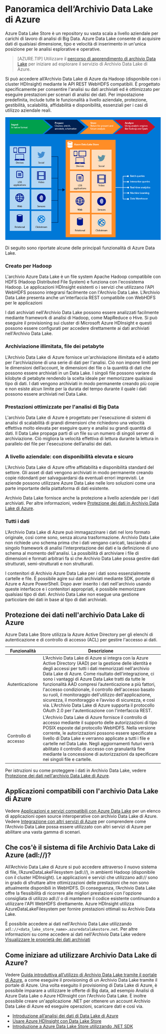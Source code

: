 <properties 
   pageTitle="Panoramica di Azure Data Lake Store | Azure" 
   description="Comprendere che cos'è Azure Data Lake Store e il valore che fornisce per altri archivi di dati" 
   services="data-lake-store" 
   documentationCenter="" 
   authors="nitinme" 
   manager="paulettm" 
   editor="cgronlun"/>
 
<tags
   ms.service="data-lake-store"
   ms.devlang="na"
   ms.topic="article"
   ms.tgt_pltfrm="na"
   ms.workload="big-data" 
   ms.date="01/22/2016"
   ms.author="nitinme"/>

# Panoramica dell’Archivio Data Lake di Azure

Azure Data Lake Store è un repository su vasta scala a livello aziendale per carichi di lavoro di analisi di Big Data. Azure Data Lake consente di acquisire dati di qualsiasi dimensione, tipo e velocità di inserimento in un'unica posizione per le analisi esplorative e operative.

> [AZURE.TIP] Utilizzare il [percorso di apprendimento di archivio Data Lake](https://azure.microsoft.com/documentation/learning-paths/data-lake-store-self-guided-training/) per iniziare ad esplorare il servizio di Archivio Data Lake di Azure.

Si può accedere all’Archivio Data Lake di Azure da Hadoop (disponibile con i cluster HDInsight) mediante le API REST WebHDFS compatibili. È progettato specificamente per consentire l'analisi su dati archiviati ed è ottimizzato per eseguire prestazioni per scenari di analisi dei dati. Per impostazione predefinita, include tutte le funzionalità a livello aziendale, protezione, gestibilità, scalabilità, affidabilità e disponibilità, essenziali per i casi di utilizzo aziendale reali.


![Azure Data Lake](./media/data-lake-store-overview/data-lake-store-concept.png)

Di seguito sono riportate alcune delle principali funzionalità di Azure Data Lake.

### Creato per Hadoop

L'archivio Azure Data Lake è un file system Apache Hadoop compatibile con HDFS (Hadoop Distributed File System) e funziona con l'ecosistema Hadoop. Le applicazioni HDInsight esistenti o i servizi che utilizzano l'API WebHDFS possono integrarsi facilmente con l'Archivio Data Lake. L’Archivio Data Lake presenta anche un'interfaccia REST compatibile con WebHDFS per le applicazioni

I dati archiviati nell'Archivio Data Lake possono essere analizzati facilmente mediante framework di analisi di Hadoop, come MapReduce o Hive. Si può eseguire il provisioning sui cluster di Microsoft Azure HDInsight e questi possono essere configurati per accedere direttamente ai dati archiviati nell'Archivio Data Lake.

### Archiviazione illimitata, file dei petabyte

L’Archivio Data Lake di Azure fornisce un'archiviazione illimitata ed è adatto per l'archiviazione di una serie di dati per l'analisi. Ciò non impone limiti per le dimensioni dell’account, le dimensioni dei file o la quantità di dati che possono essere archiviati in un Data Lake. I singoli file possono variare da kilobyte di petabyte rendendo la scelta ideale per memorizzare qualsiasi tipo di dati. I dati vengono archiviati in modo permanente creando più copie e non esiste alcun limite per la durata del tempo durante il quale i dati possono essere archiviati nel Data Lake.

### Prestazioni ottimizzate per l'analisi di Big Data

L'archivio Data Lake di Azure è progettato per l'esecuzione di sistemi di analisi di scalabilità di grandi dimensioni che richiedono una velocità effettiva molto elevata per eseguire query e analisi su grandi quantità di dati. Il Data Lake propaga parti di un file su un numero di singoli server di archiviazione. Ciò migliora la velocità effettiva di lettura durante la lettura in parallelo del file per l'esecuzione dell’analisi dei dati.


### A livello aziendale: con disponibilità elevata e sicuro

L’Archivio Data Lake di Azure offre affidabilità e disponibilità standard del settore. Gli asset di dati vengono archiviati in modo permanente creando copie ridondanti per salvaguardarsi da eventuali errori imprevisti. Le aziende possono utilizzare Azure Data Lake nelle loro soluzioni come una parte importante della piattaforma di dati esistente.

Archivio Data Lake fornisce anche la protezione a livello aziendale per i dati archiviati. Per altre informazioni, vedere [Protezione dei dati in Archivio Data Lake di Azure](#DataLakeStoreSecurity).


### Tutti i dati

L’Archivio Data Lake di Azure può immagazzinare i dati nel loro formato originale, così come sono, senza alcuna trasformazione. Archivio Data Lake non richiede uno schema prima che i dati vengano caricati, lasciando al singolo framework di analisi l’interpretazione dei dati e la definizione di uno schema al momento dell'analisi. La possibilità di archiviare i file di dimensioni e formati arbitrari fa sì che Archivio Data Lake possa gestire dati strutturati, semi-strutturati e non strutturati.

I contenitori di Archivio Azure Data Lake per i dati sono essenzialmente cartelle e file. È possibile agire sui dati archiviati mediante SDK, portale di Azure e Azure PowerShell. Dopo aver inserito i dati nell'archivio usando queste interfacce e i contenitori appropriati, è possibile memorizzare qualsiasi tipo di dati. Archivio Data Lake non esegue una gestione particolare dei dati in base al tipo di dati archiviati.


## <a name="DataLakeStoreSecurity"></a>Protezione dei dati nell'archivio Data Lake di Azure

Azure Data Lake Store utilizza la Azure Active Directory per gli elenchi di autenticazione e di controllo di accesso (ACL) per gestire l'accesso ai dati.

| Funzionalità | Descrizione |
|-----------------------------------------|------------------------------------------|
| Autenticazione | L’Archivio Data Lake di Azure si integra con la Azure Active Directory (AAD) per la gestione delle identità e degli accessi per tutti i dati memorizzati nell'archivio Data Lake di Azure. Come risultato dell'integrazione, ci sono i vantaggi di Azure Data Lake tratti da tutte le funzionalità AAD compresi l’autenticazione a più fattori, l'accesso condizionale, il controllo dell'accesso basato su ruoli, il monitoraggio dell'utilizzo dell'applicazione, sicurezza, il monitoraggio e l’avviso di sicurezza, e così via. L’Archivio Data Lake di Azure supporta il protocollo OAuth 2.0 per l'autenticazione con l'interfaccia REST. |
| Controllo di accesso | L'Archivio Data Lake di Azure fornisce il controllo di accesso mediante il supporto delle autorizzazioni di tipo POSIX esposte dal protocollo WebHDFS. Nella versione corrente, le autorizzazioni possono essere specificate a livello di Data Lake e verranno applicate a tutti i file e cartelle nel Data Lake. Negli aggiornamenti futuri verrà abilitato il controllo di accesso con granularità fine mediante la concessione di autorizzazioni da specificare nei singoli file e cartelle.|

Per istruzioni su come proteggere i dati in Archivio Data Lake, vedere [Protezione dei dati nell'archivio Data Lake di Azure](data-lake-store-secure-data.md).

## Applicazioni compatibili con l'archivio Data Lake di Azure

Vedere [Applicazioni e servizi compatibili con Azure Data Lake](data-lake-store-compatible-oss-other-applications.md) per un elenco di applicazioni open source interoperative con archivio Data Lake di Azure. Vedere [Integrazione con altri servizi di Azure](data-lake-store-integrate-with-other-services.md) per comprendere come l’Archivio Data Lake possa essere utilizzato con altri servizi di Azure per abilitare una vasta gamma di scenari.

## Che cos'è il sistema di file Archivio Data Lake di Azure (adl://)?

All’Archivio Data Lake di Azure si può accedere attraverso il nuovo sistema di file, l’AzureDataLakeFilesystem (adl://), in ambienti Hadoop (disponibile con il cluster HDInsight). Le applicazioni e servizi che utilizzano adl:// sono in grado di sfruttare altre ottimizzazioni delle prestazioni che non sono attualmente disponibili in WebHDFS. Di conseguenza, l’Archivio Data Lake offre la flessibilità di ricorrere alle migliori prestazioni con l'opzione consigliata di utilizzo adl:// o di mantenere il codice esistente continuando a utilizzare l'API WebHDFS direttamente. Azure HDInsight utilizza AzureDataLakeFilesystem per fornire prestazioni ottimali su Archivio Data Lake.

È possibile accedere ai dati nell'Archivio Data Lake utilizzando `adl://<data_lake_store_name>.azuredatalakestore.net`. Per altre informazioni su come accedere ai dati nell'Archivio Data Lake vedere [Visualizzare le proprietà dei dati archiviati](data-lake-store-get-started-portal.md#properties)

## Come iniziare ad utilizzare Archivio Data Lake di Azure?

Vedere [Guida introduttiva all’utilizzo di Archivio Data Lake tramite il portale di Azure](data-lake-store-get-started-portal.md), a come eseguire il provisioning di un Archivio Data Lake tramite il portale di Azure. Una volta eseguito il provisioning di Data Lake di Azure, è possibile imparare a utilizzare le offerte di Big data, ad esempio Analisi di Azure Data Lake o Azure HDInsight con l'Archivio Data Lake. È inoltre possibile creare un'applicazione .NET per ottenere un account Archivio Data Lake di Azure ed eseguire operazioni, scaricare dati e così via.

- [Introduzione all’analisi dei dati di Data Lake di Azure](data-lake-analytics/data-lake-analytics-get-started-portal.md)
- [Usare Azure HDInsight con Data Lake Store](data-lake-store-hdinsight-hadoop-use-portal.md)
- [Introduzione a Azure Data Lake Store utilizzando .NET SDK](data-lake-store-get-started-net-sdk.md)
  

<!---HONumber=AcomDC_0128_2016-->